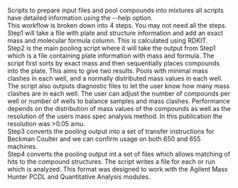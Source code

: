 Scripts to prepare input files and pool compounds into mixtures all scripts have detailed information using the --help option.  
This workflow is broken down into 4 steps. You may not need all the steps.  
Step1 will take a file with plate and structure information and add an exact mass and molecular formula column.  This is calculated using RDKIT.  
Step2 is the main pooling script where it will take the output from Step1 which is a file containing plate information with mass and formula.  The script first sorts by exact mass and then sequentially places compounds into the plate.  This aims to give two results.  Pools with minimal mass clashes in each well, and a normally distributed mass values in each well.  The script also outputs diagnostic files to let the user know how many mass clashes are in each well.  The user can adjust the number of compounds per well or number of wells to balance samples and mass clashes.  Performance depends on the distribution of mass values of the compounds as well as the resolution of the users mass spec analysis method. In this publication the resolution was >0.05 amu.  
Step3 converts the pooling output into a set of transfer instructions for Beckman Coulter and we can confirm usage on both 650 and 655 machines.  
Step4 converts the pooling output int a set of files which allows matching of hits to the compound structures.  The script writes a file for each or run which is analyzed.  This format was designed to work with the Agilent Mass Hunter PCDL and Quantitative Analysis modules.  

